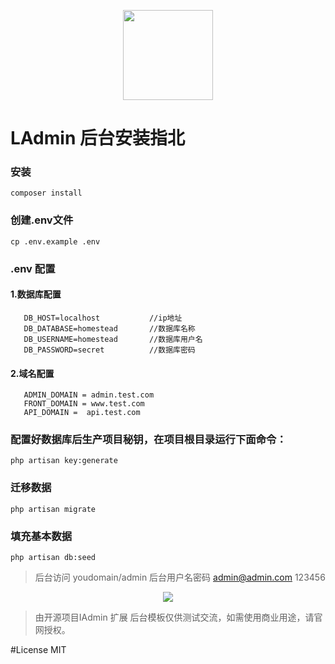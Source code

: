 <p align="center">
    <a href="https://www.iyoulang.cc">
        <img width="144" src="https://www.iyoulang.cc/front/assets/img/logo.png">
    </a>
</p>

# LAdmin 后台安装指北

### 安装    
```
composer install
```

### 创建.env文件

```
cp .env.example .env
```

### .env 配置

#### 1.数据库配置
 ```
 	DB_HOST=localhost			//ip地址
 	DB_DATABASE=homestead		//数据库名称
 	DB_USERNAME=homestead		//数据库用户名
 	DB_PASSWORD=secret			//数据库密码
 ```

#### 2.域名配置

 ```
	ADMIN_DOMAIN = admin.test.com
	FRONT_DOMAIN = www.test.com
	API_DOMAIN =  api.test.com
 ```

### 配置好数据库后生产项目秘钥，在项目根目录运行下面命令：

 ```
 php artisan key:generate
 ```
### 迁移数据

```
php artisan migrate
```

### 填充基本数据
```
php artisan db:seed
```

> 后台访问 youdomain/admin
> 后台用户名密码 admin@admin.com 123456

<p align="center">
    <a href="https://www.iyoulang.cc">
        <img  src="http://o6hc01bvr.bkt.clouddn.com/20160921011158.png">
    </a>
</p>


>由开源项目IAdmin 扩展
>后台模板仅供测试交流，如需使用商业用途，请官网授权。


#License
MIT